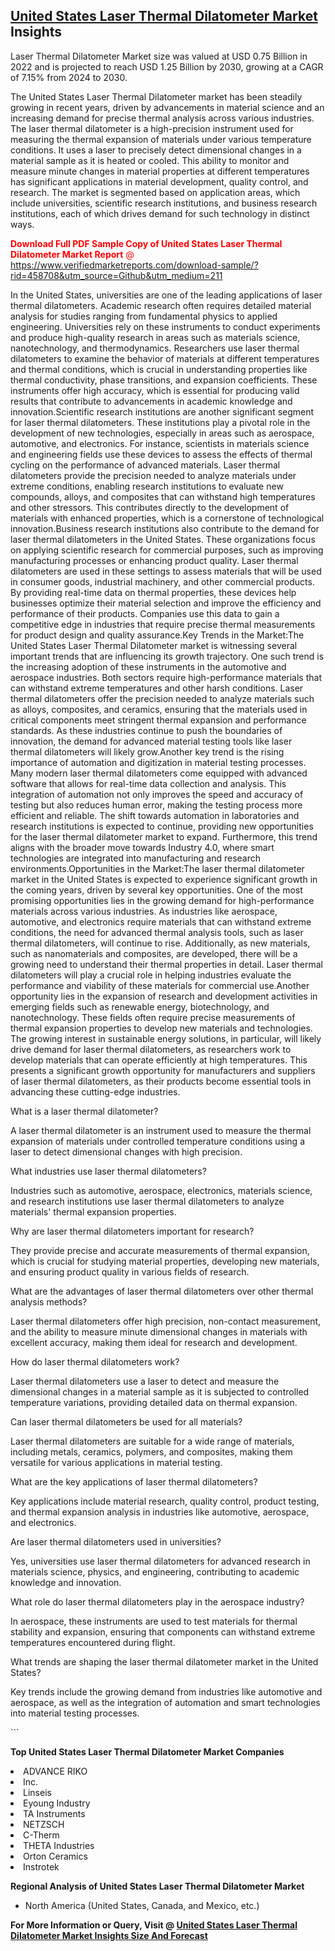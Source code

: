 <h2><a href="https://www.verifiedmarketreports.com/download-sample/?rid=458708&amp;utm_source=Github&amp;utm_medium=211" target="_blank">United States Laser Thermal Dilatometer Market</a> Insights</h2><p>Laser Thermal Dilatometer Market size was valued at USD 0.75 Billion in 2022 and is projected to reach USD 1.25 Billion by 2030, growing at a CAGR of 7.15% from 2024 to 2030.</p><p><p>The United States Laser Thermal Dilatometer market has been steadily growing in recent years, driven by advancements in material science and an increasing demand for precise thermal analysis across various industries. The laser thermal dilatometer is a high-precision instrument used for measuring the thermal expansion of materials under various temperature conditions. It uses a laser to precisely detect dimensional changes in a material sample as it is heated or cooled. This ability to monitor and measure minute changes in material properties at different temperatures has significant applications in material development, quality control, and research. The market is segmented based on application areas, which include universities, scientific research institutions, and business research institutions, each of which drives demand for such technology in distinct ways. <p><span class=""><span style="color: #ff0000;"><strong>Download Full PDF Sample Copy of United States Laser Thermal Dilatometer Market Report</strong> @ </span><a href="https://www.verifiedmarketreports.com/download-sample/?rid=458708&amp;utm_source=Github&amp;utm_medium=211" target="_blank">https://www.verifiedmarketreports.com/download-sample/?rid=458708&amp;utm_source=Github&amp;utm_medium=211</a></span></p>In the United States, universities are one of the leading applications of laser thermal dilatometers. Academic research often requires detailed material analysis for studies ranging from fundamental physics to applied engineering. Universities rely on these instruments to conduct experiments and produce high-quality research in areas such as materials science, nanotechnology, and thermodynamics. Researchers use laser thermal dilatometers to examine the behavior of materials at different temperatures and thermal conditions, which is crucial in understanding properties like thermal conductivity, phase transitions, and expansion coefficients. These instruments offer high accuracy, which is essential for producing valid results that contribute to advancements in academic knowledge and innovation.Scientific research institutions are another significant segment for laser thermal dilatometers. These institutions play a pivotal role in the development of new technologies, especially in areas such as aerospace, automotive, and electronics. For instance, scientists in materials science and engineering fields use these devices to assess the effects of thermal cycling on the performance of advanced materials. Laser thermal dilatometers provide the precision needed to analyze materials under extreme conditions, enabling research institutions to evaluate new compounds, alloys, and composites that can withstand high temperatures and other stressors. This contributes directly to the development of materials with enhanced properties, which is a cornerstone of technological innovation.Business research institutions also contribute to the demand for laser thermal dilatometers in the United States. These organizations focus on applying scientific research for commercial purposes, such as improving manufacturing processes or enhancing product quality. Laser thermal dilatometers are used in these settings to assess materials that will be used in consumer goods, industrial machinery, and other commercial products. By providing real-time data on thermal properties, these devices help businesses optimize their material selection and improve the efficiency and performance of their products. Companies use this data to gain a competitive edge in industries that require precise thermal measurements for product design and quality assurance.Key Trends in the Market:The United States Laser Thermal Dilatometer market is witnessing several important trends that are influencing its growth trajectory. One such trend is the increasing adoption of these instruments in the automotive and aerospace industries. Both sectors require high-performance materials that can withstand extreme temperatures and other harsh conditions. Laser thermal dilatometers offer the precision needed to analyze materials such as alloys, composites, and ceramics, ensuring that the materials used in critical components meet stringent thermal expansion and performance standards. As these industries continue to push the boundaries of innovation, the demand for advanced material testing tools like laser thermal dilatometers will likely grow.Another key trend is the rising importance of automation and digitization in material testing processes. Many modern laser thermal dilatometers come equipped with advanced software that allows for real-time data collection and analysis. This integration of automation not only improves the speed and accuracy of testing but also reduces human error, making the testing process more efficient and reliable. The shift towards automation in laboratories and research institutions is expected to continue, providing new opportunities for the laser thermal dilatometer market to expand. Furthermore, this trend aligns with the broader move towards Industry 4.0, where smart technologies are integrated into manufacturing and research environments.Opportunities in the Market:The laser thermal dilatometer market in the United States is expected to experience significant growth in the coming years, driven by several key opportunities. One of the most promising opportunities lies in the growing demand for high-performance materials across various industries. As industries like aerospace, automotive, and electronics require materials that can withstand extreme conditions, the need for advanced thermal analysis tools, such as laser thermal dilatometers, will continue to rise. Additionally, as new materials, such as nanomaterials and composites, are developed, there will be a growing need to understand their thermal properties in detail. Laser thermal dilatometers will play a crucial role in helping industries evaluate the performance and viability of these materials for commercial use.Another opportunity lies in the expansion of research and development activities in emerging fields such as renewable energy, biotechnology, and nanotechnology. These fields often require precise measurements of thermal expansion properties to develop new materials and technologies. The growing interest in sustainable energy solutions, in particular, will likely drive demand for laser thermal dilatometers, as researchers work to develop materials that can operate efficiently at high temperatures. This presents a significant growth opportunity for manufacturers and suppliers of laser thermal dilatometers, as their products become essential tools in advancing these cutting-edge industries.<p>What is a laser thermal dilatometer?</p><p>A laser thermal dilatometer is an instrument used to measure the thermal expansion of materials under controlled temperature conditions using a laser to detect dimensional changes with high precision.</p><p>What industries use laser thermal dilatometers?</p><p>Industries such as automotive, aerospace, electronics, materials science, and research institutions use laser thermal dilatometers to analyze materials' thermal expansion properties.</p><p>Why are laser thermal dilatometers important for research?</p><p>They provide precise and accurate measurements of thermal expansion, which is crucial for studying material properties, developing new materials, and ensuring product quality in various fields of research.</p><p>What are the advantages of laser thermal dilatometers over other thermal analysis methods?</p><p>Laser thermal dilatometers offer high precision, non-contact measurement, and the ability to measure minute dimensional changes in materials with excellent accuracy, making them ideal for research and development.</p><p>How do laser thermal dilatometers work?</p><p>Laser thermal dilatometers use a laser to detect and measure the dimensional changes in a material sample as it is subjected to controlled temperature variations, providing detailed data on thermal expansion.</p><p>Can laser thermal dilatometers be used for all materials?</p><p>Laser thermal dilatometers are suitable for a wide range of materials, including metals, ceramics, polymers, and composites, making them versatile for various applications in material testing.</p><p>What are the key applications of laser thermal dilatometers?</p><p>Key applications include material research, quality control, product testing, and thermal expansion analysis in industries like automotive, aerospace, and electronics.</p><p>Are laser thermal dilatometers used in universities?</p><p>Yes, universities use laser thermal dilatometers for advanced research in materials science, physics, and engineering, contributing to academic knowledge and innovation.</p><p>What role do laser thermal dilatometers play in the aerospace industry?</p><p>In aerospace, these instruments are used to test materials for thermal stability and expansion, ensuring that components can withstand extreme temperatures encountered during flight.</p><p>What trends are shaping the laser thermal dilatometer market in the United States?</p><p>Key trends include the growing demand from industries like automotive and aerospace, as well as the integration of automation and smart technologies into material testing processes.</p>```</p><p><strong>Top United States Laser Thermal Dilatometer Market Companies</strong></p><div data-test-id=""><p><li>ADVANCE RIKO</li><li>Inc.</li><li> Linseis</li><li> Eyoung Industry</li><li> TA Instruments</li><li> NETZSCH</li><li> C-Therm</li><li> THETA Industries</li><li> Orton Ceramics</li><li> Instrotek</li></p><div><strong>Regional Analysis of&nbsp;United States Laser Thermal Dilatometer Market</strong></div><ul><li dir="ltr"><p dir="ltr">North America&nbsp;(United States, Canada, and Mexico, etc.)</p></li></ul><p><strong>For More Information or Query, Visit @&nbsp;</strong><strong><a href="https://www.verifiedmarketreports.com/product/laser-thermal-dilatometer-market/?utm_source=Github&amp;utm_medium=211" target="_blank">United States Laser Thermal Dilatometer Market Insights Size And Forecast</a></strong></p></div>
